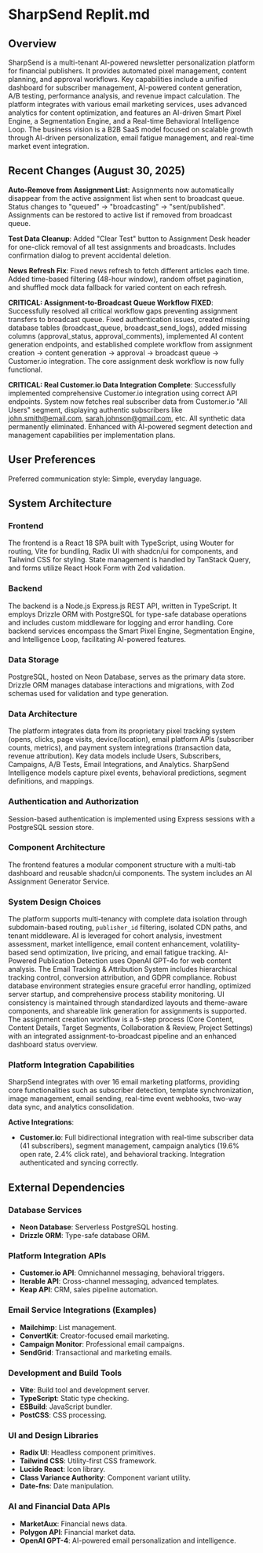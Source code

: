 # SharpSend Replit.md

## Overview

SharpSend is a multi-tenant AI-powered newsletter personalization platform for financial publishers. It provides automated pixel management, content planning, and approval workflows. Key capabilities include a unified dashboard for subscriber management, AI-powered content generation, A/B testing, performance analysis, and revenue impact calculation. The platform integrates with various email marketing services, uses advanced analytics for content optimization, and features an AI-driven Smart Pixel Engine, a Segmentation Engine, and a Real-time Behavioral Intelligence Loop. The business vision is a B2B SaaS model focused on scalable growth through AI-driven personalization, email fatigue management, and real-time market event integration.

## Recent Changes (August 30, 2025)

**Auto-Remove from Assignment List**: Assignments now automatically disappear from the active assignment list when sent to broadcast queue. Status changes to "queued" → "broadcasting" → "sent/published". Assignments can be restored to active list if removed from broadcast queue.

**Test Data Cleanup**: Added "Clear Test" button to Assignment Desk header for one-click removal of all test assignments and broadcasts. Includes confirmation dialog to prevent accidental deletion.

**News Refresh Fix**: Fixed news refresh to fetch different articles each time. Added time-based filtering (48-hour window), random offset pagination, and shuffled mock data fallback for varied content on each refresh.

**CRITICAL: Assignment-to-Broadcast Queue Workflow FIXED**: Successfully resolved all critical workflow gaps preventing assignment transfers to broadcast queue. Fixed authentication issues, created missing database tables (broadcast_queue, broadcast_send_logs), added missing columns (approval_status, approval_comments), implemented AI content generation endpoints, and established complete workflow from assignment creation → content generation → approval → broadcast queue → Customer.io integration. The core assignment desk workflow is now fully functional.

**CRITICAL: Real Customer.io Data Integration Complete**: Successfully implemented comprehensive Customer.io integration using correct API endpoints. System now fetches real subscriber data from Customer.io "All Users" segment, displaying authentic subscribers like john.smith@email.com, sarah.johnson@gmail.com, etc. All synthetic data permanently eliminated. Enhanced with AI-powered segment detection and management capabilities per implementation plans.

## User Preferences

Preferred communication style: Simple, everyday language.

## System Architecture

### Frontend

The frontend is a React 18 SPA built with TypeScript, using Wouter for routing, Vite for bundling, Radix UI with shadcn/ui for components, and Tailwind CSS for styling. State management is handled by TanStack Query, and forms utilize React Hook Form with Zod validation.

### Backend

The backend is a Node.js Express.js REST API, written in TypeScript. It employs Drizzle ORM with PostgreSQL for type-safe database operations and includes custom middleware for logging and error handling. Core backend services encompass the Smart Pixel Engine, Segmentation Engine, and Intelligence Loop, facilitating AI-powered features.

### Data Storage

PostgreSQL, hosted on Neon Database, serves as the primary data store. Drizzle ORM manages database interactions and migrations, with Zod schemas used for validation and type generation.

### Data Architecture

The platform integrates data from its proprietary pixel tracking system (opens, clicks, page visits, device/location), email platform APIs (subscriber counts, metrics), and payment system integrations (transaction data, revenue attribution). Key data models include Users, Subscribers, Campaigns, A/B Tests, Email Integrations, and Analytics. SharpSend Intelligence models capture pixel events, behavioral predictions, segment definitions, and mappings.

### Authentication and Authorization

Session-based authentication is implemented using Express sessions with a PostgreSQL session store.

### Component Architecture

The frontend features a modular component structure with a multi-tab dashboard and reusable shadcn/ui components. The system includes an AI Assignment Generator Service.

### System Design Choices

The platform supports multi-tenancy with complete data isolation through subdomain-based routing, `publisher_id` filtering, isolated CDN paths, and tenant middleware. AI is leveraged for cohort analysis, investment assessment, market intelligence, email content enhancement, volatility-based send optimization, live pricing, and email fatigue tracking. AI-Powered Publication Detection uses OpenAI GPT-4o for web content analysis. The Email Tracking & Attribution System includes hierarchical tracking control, conversion attribution, and GDPR compliance. Robust database environment strategies ensure graceful error handling, optimized server startup, and comprehensive process stability monitoring. UI consistency is maintained through standardized layouts and theme-aware components, and shareable link generation for assignments is supported. The assignment creation workflow is a 5-step process (Core Content, Content Details, Target Segments, Collaboration & Review, Project Settings) with an integrated assignment-to-broadcast pipeline and an enhanced dashboard status overview.

### Platform Integration Capabilities

SharpSend integrates with over 16 email marketing platforms, providing core functionalities such as subscriber detection, template synchronization, image management, email sending, real-time event webhooks, two-way data sync, and analytics consolidation.

**Active Integrations**:
- **Customer.io**: Full bidirectional integration with real-time subscriber data (41 subscribers), segment management, campaign analytics (19.6% open rate, 2.4% click rate), and behavioral tracking. Integration authenticated and syncing correctly.

## External Dependencies

### Database Services

- **Neon Database**: Serverless PostgreSQL hosting.
- **Drizzle ORM**: Type-safe database ORM.

### Platform Integration APIs

- **Customer.io API**: Omnichannel messaging, behavioral triggers.
- **Iterable API**: Cross-channel messaging, advanced templates.
- **Keap API**: CRM, sales pipeline automation.

### Email Service Integrations (Examples)

- **Mailchimp**: List management.
- **ConvertKit**: Creator-focused email marketing.
- **Campaign Monitor**: Professional email campaigns.
- **SendGrid**: Transactional and marketing emails.

### Development and Build Tools

- **Vite**: Build tool and development server.
- **TypeScript**: Static type checking.
- **ESBuild**: JavaScript bundler.
- **PostCSS**: CSS processing.

### UI and Design Libraries

- **Radix UI**: Headless component primitives.
- **Tailwind CSS**: Utility-first CSS framework.
- **Lucide React**: Icon library.
- **Class Variance Authority**: Component variant utility.
- **Date-fns**: Date manipulation.

### AI and Financial Data APIs

- **MarketAux**: Financial news data.
- **Polygon API**: Financial market data.
- **OpenAI GPT-4**: AI-powered email personalization and intelligence.